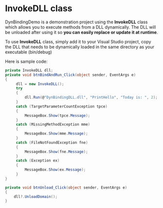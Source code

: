 # InvokeDLL class

DynBindingDemo is a demonstration project using  the **InvokeDLL** class which allows you to execute methods from a DLL dynamically.
The DLL will be unloaded after using it so **you can easily replace or update it at runtime**.

To use **InvokeDLL** class, simply add it to your Visual Studio project, copy the DLL that needs to be   dynamically loaded in the same directory as your executable (bin/debug)

Here is  sample code:

```c#
private InvokeDLL dll;
private void btnBindAndRun_Click(object sender, EventArgs e)
{
     dll = new InvokeDLL();
     try
     {
         dll.Run(@"DynBindingDLL.dll", "PrintHello", "Today is: ", 2);
     }
     catch (TargetParameterCountException tpce)
     {
         MessageBox.Show(tpce.Message);
     }
     catch (MissingMethodException mme)  
     {
         MessageBox.Show(mme.Message);
     }
     catch (FileNotFoundException fne)
     {
         MessageBox.Show(fne.Message);
     }
     catch (Exception ex)
     {
         MessageBox.Show(ex.Message);
     }
}

private void btnUnload_Click(object sender, EventArgs e)
{
    dll?.UnloadDomain();
}
```

